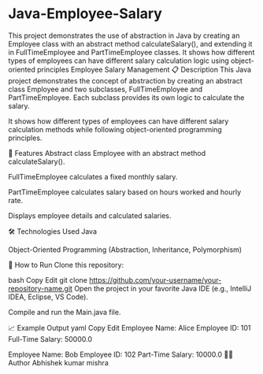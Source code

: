 # Java-Employee-Salary
This project demonstrates the use of abstraction in Java by creating an Employee class with an abstract method calculateSalary(), and extending it in FullTimeEmployee and PartTimeEmployee classes. It shows how different types of employees can have different salary calculation logic using object-oriented principles
Employee Salary Management
📋 Description
This Java project demonstrates the concept of abstraction by creating an abstract class Employee and two subclasses, FullTimeEmployee and PartTimeEmployee. Each subclass provides its own logic to calculate the salary.

It shows how different types of employees can have different salary calculation methods while following object-oriented programming principles.

🚀 Features
Abstract class Employee with an abstract method calculateSalary().

FullTimeEmployee calculates a fixed monthly salary.

PartTimeEmployee calculates salary based on hours worked and hourly rate.

Displays employee details and calculated salaries.

🛠️ Technologies Used
Java

Object-Oriented Programming (Abstraction, Inheritance, Polymorphism)

📂 How to Run
Clone this repository:

bash
Copy
Edit
git clone https://github.com/your-username/your-repository-name.git
Open the project in your favorite Java IDE (e.g., IntelliJ IDEA, Eclipse, VS Code).

Compile and run the Main.java file.

📈 Example Output
yaml
Copy
Edit
Employee Name: Alice
Employee ID: 101
Full-Time Salary: 50000.0

Employee Name: Bob
Employee ID: 102
Part-Time Salary: 10000.0
👨‍💻 Author
Abhishek kumar mishra

